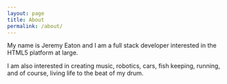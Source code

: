 ```yaml
---
layout: page
title: About
permalink: /about/
---
```


My name is Jeremy Eaton and I am a full stack developer interested in the HTML5 platform at large. 

I am also interested in creating music, robotics, cars, fish keeping, running, and of course, living life to the beat of my drum. 


